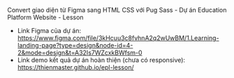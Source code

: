 Convert giao diện từ Figma sang HTML CSS với Pug Sass - Dự án Education Platform Website - Lesson
- Link Figma của dự án: https://www.figma.com/file/3kHcuu3c8fvhnA2q2wUwBM/1.Learning-landing-page?type=design&node-id=4-2&mode=design&t=A32Is7WZcxkBWfsm-0
- Link demo kết quả dự án hoàn thiện (chưa có responsive): https://thienmaster.github.io/epl-lesson/
